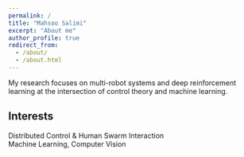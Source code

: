 ```yaml
---
permalink: /
title: "Mahsoo Salimi"
excerpt: "About me"
author_profile: true
redirect_from: 
  - /about/
  - /about.html
---
```


My research focuses on multi-robot systems and deep reinforcement learning at the intersection of control theory and machine learning.

Interests
------
Distributed Control & Human Swarm Interaction<br /> 
Machine Learning, Computer Vision
